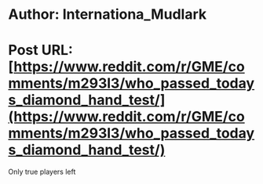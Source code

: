 # Author: Internationa_Mudlark
# Post URL: [https://www.reddit.com/r/GME/comments/m293l3/who_passed_todays_diamond_hand_test/](https://www.reddit.com/r/GME/comments/m293l3/who_passed_todays_diamond_hand_test/)


Only true players left